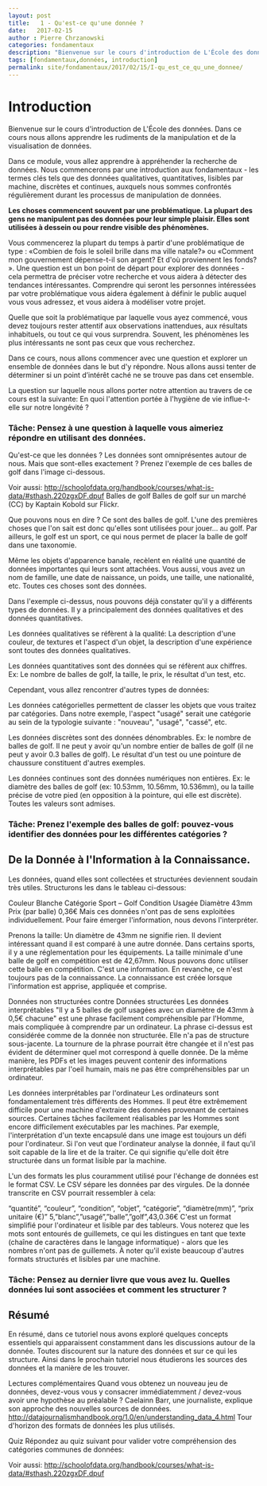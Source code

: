 ```yaml
---
layout: post
title:   1 - Qu'est-ce qu'une donnée ?
date:   2017-02-15
author : Pierre Chrzanowski
categories: fondamentaux
description: "Bienvenue sur le cours d'introduction de L'École des données. Dans ce cours nous allons apprendre les rudiments de la manipulation et de la visualisation de données. Dans ce module, vous allez apprendre à appréhender la recherche de données. Nous commencerons par une introduction aux fondamentaux - les termes clés tels que des données qualitatives, quantitatives, lisibles par machine, discrètes et continues, auxquels nous sommes confrontés régulièrement durant les processus de manipulation de données."
tags: [fondamentaux,données, introduction]
permalink: site/fondamentaux/2017/02/15/I-qu_est_ce_qu_une_donnee/
---
```



Introduction 
===========

Bienvenue sur le cours d'introduction de L'École des données. Dans ce cours nous allons apprendre les rudiments de la manipulation et de la visualisation de données.

Dans ce module, vous allez apprendre à appréhender la recherche de données. Nous commencerons par une introduction aux fondamentaux - les termes clés tels que des données qualitatives, quantitatives, lisibles par machine, discrètes et continues, auxquels nous sommes confrontés régulièrement durant les processus de manipulation de données.

**Les choses commencent souvent par une problématique. La plupart des gens ne manipulent pas des données pour leur simple plaisir. Elles sont utilisées à dessein ou pour rendre visible des phénomènes.**

Vous commencerez la plupart du temps à partir d'une problématique de type : «Combien de fois le soleil brille dans ma ville natale?» ou «Comment mon gouvernement dépense-t-il son argent? Et d'où proviennent les fonds? ». Une question est un bon point de départ pour explorer des données - cela permettra de préciser votre recherche et vous aidera à détecter des tendances intéressantes. Comprendre qui seront les personnes intéressées par votre problématique vous aidera également à définir le public auquel vous vous adressez, et vous aidera à modéliser votre projet.

Quelle que soit la problématique par laquelle vous ayez commencé, vous devez toujours rester attentif aux observations inattendues, aux résultats inhabituels, ou tout ce qui vous surprendra. Souvent, les phénomènes les plus intéressants ne sont pas ceux que vous recherchez.

Dans ce cours, nous allons commencer avec une question et explorer un ensemble de données dans le but d'y répondre. Nous allons aussi tenter de déterminer si un point d’intérêt caché ne se trouve pas dans cet ensemble.

La question sur laquelle nous allons porter notre attention au travers de ce cours est la suivante: En quoi l'attention portée à l'hygiène de vie influe-t-elle sur notre longévité ?

### Tâche: Pensez à une question à laquelle vous aimeriez répondre en utilisant des données.

Qu'est-ce que les données ? Les données sont omniprésentes autour de nous. Mais que sont-elles exactement ? Prenez l'exemple de ces balles de golf dans l'image ci-dessous.

Voir aussi: http://schoolofdata.org/handbook/courses/what-is-data/#sthash.220zgxDF.dpuf Balles de golf Balles de golf sur un marché (CC) by Kaptain Kobold sur Flickr.

Que pouvons nous en dire ? Ce sont des balles de golf. L'une des premières choses que l'on sait est donc qu'elles sont utilisées pour jouer... au golf. Par ailleurs, le golf est un sport, ce qui nous permet de placer la balle de golf dans une taxonomie.

Même les objets d'apparence banale, recèlent en réalité une quantité de données importantes qui leurs sont attachées. Vous aussi, vous avez un nom de famille, une date de naissance, un poids, une taille, une nationalité, etc. Toutes ces choses sont des données.

Dans l'exemple ci-dessus, nous pouvons déjà constater qu'il y a différents types de données. Il y a principalement des données qualitatives et des données quantitatives.

Les données qualitatives se réfèrent à la qualité: La description d'une couleur, de textures et l'aspect d'un objet, la description d'une expérience sont toutes des données qualitatives.

Les données quantitatives sont des données qui se réfèrent aux chiffres. Ex: Le nombre de balles de golf, la taille, le prix, le résultat d'un test, etc.

Cependant, vous allez rencontrer d'autres types de données:

Les données catégorielles permettent de classer les objets que vous traitez par catégories. Dans notre exemple, l'aspect "usagé" serait une catégorie au sein de la typologie suivante : "nouveau", "usagé", "cassé", etc.

Les données discrètes sont des données dénombrables. Ex: le nombre de balles de golf. Il ne peut y avoir qu'un nombre entier de balles de golf (il ne peut y avoir 0.3 balles de golf). Le résultat d'un test ou une pointure de chaussure constituent d'autres exemples.

Les données continues sont des données numériques non entières. Ex: le diamètre des balles de golf (ex: 10.53mm, 10.56mm, 10.536mm), ou la taille précise de votre pied (en opposition à la pointure, qui elle est discrète). Toutes les valeurs sont admises.

### Tâche: Prenez l'exemple des balles de golf: pouvez-vous identifier des données pour les différentes catégories ?

## De la Donnée à l'Information à la Connaissance.

Les données, quand elles sont collectées et structurées deviennent soudain très utiles. Structurons les dans le tableau ci-dessous:

Couleur Blanche Catégorie Sport – Golf Condition Usagée Diamètre 43mm Prix (par balle) 0,36€ Mais ces données n'ont pas de sens exploitées individuellement. Pour faire émerger l'information, nous devons l'interpréter.

Prenons la taille: Un diamètre de 43mm ne signifie rien. Il devient intéressant quand il est comparé à une autre donnée. Dans certains sports, il y a une réglementation pour les équipements. La taille minimale d'une balle de golf en compétition est de 42,67mm. Nous pouvons donc utiliser cette balle en compétition. C'est une information. En revanche, ce n'est toujours pas de la connaissance. La connaissance est créée lorsque l'information est apprise, appliquée et comprise.

Données non structurées contre Données structurées Les données interprétables "Il y a 5 balles de golf usagées avec un diamètre de 43mm à 0,5€ chacune" est une phrase facilement compréhensible par l'Homme, mais compliquée à comprendre par un ordinateur. La phrase ci-dessus est considérée comme de la donnée non structurée. Elle n'a pas de structure sous-jacente. La tournure de la phrase pourrait être changée et il n'est pas évident de déterminer quel mot correspond à quelle donnée. De la même manière, les PDFs et les images peuvent contenir des informations interprétables par l'oeil humain, mais ne pas être compréhensibles par un ordinateur.

Les données interprétables par l'ordinateur Les ordinateurs sont fondamentalement très différents des Hommes. Il peut être extrêmement difficile pour une machine d'extraire des données provenant de certaines sources. Certaines tâches facilement réalisables par les Hommes sont encore difficilement exécutables par les machines. Par exemple, l'interprétation d'un texte encapsulé dans une image est toujours un défi pour l'ordinateur. Si l'on veut que l'ordinateur analyse la donnée, il faut qu'il soit capable de la lire et de la traiter. Ce qui signifie qu'elle doit être structurée dans un format lisible par la machine.

L'un des formats les plus couramment utilisé pour l'échange de données est le format CSV. Le CSV sépare les données par des virgules. De la donnée transcrite en CSV pourrait ressembler à cela:

“quantité”, “couleur”, “condition”, “objet”, “catégorie”, “diamètre(mm)”, “prix unitaire (€)” 5,”blanc”,”usagé”,”balle”,”golf”,43,0.36€ C'est un format simplifié pour l'ordinateur et lisible par des tableurs. Vous noterez que les mots sont entourés de guillemets, ce qui les distingues en tant que texte (chaîne de caractères dans le langage informatique) - alors que les nombres n'ont pas de guillemets. À noter qu'il existe beaucoup d'autres formats structurés et lisibles par une machine.

### Tâche: Pensez au dernier livre que vous avez lu. Quelles données lui sont associées et comment les structurer ?

## Résumé 

En résumé, dans ce tutoriel nous avons exploré quelques concepts essentiels qui apparaissent constamment dans les discussions autour de la donnée. Toutes discourent sur la nature des données et sur ce qui les structure. Ainsi dans le prochain tutoriel nous étudierons les sources des données et la manière de les trouver.

Lectures complémentaires Quand vous obtenez un nouveau jeu de données, devez-vous vous y consacrer immédiatemment / devez-vous avoir une hypothèse au préalable ? Caelainn Barr, une journaliste, explique son approche des nouvelles sources de données. http://datajournalismhandbook.org/1.0/en/understanding_data_4.html Tour d'horizon des formats de données les plus utilisés. 

Quiz Répondez au quiz suivant pour valider votre compréhension des catégories communes de données:

Voir aussi: http://schoolofdata.org/handbook/courses/what-is-data/#sthash.220zgxDF.dpuf
